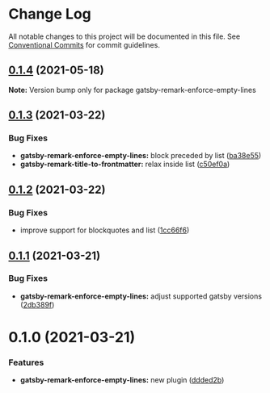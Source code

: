 # Change Log

All notable changes to this project will be documented in this file.
See [Conventional Commits](https://conventionalcommits.org) for commit guidelines.

## [0.1.4](https://github.com/adaltas/remark-gatsby-plugins/compare/gatsby-remark-enforce-empty-lines@0.1.3...gatsby-remark-enforce-empty-lines@0.1.4) (2021-05-18)

**Note:** Version bump only for package gatsby-remark-enforce-empty-lines





## [0.1.3](https://github.com/adaltas/remark-gatsby-plugins/compare/gatsby-remark-enforce-empty-lines@0.1.2...gatsby-remark-enforce-empty-lines@0.1.3) (2021-03-22)


### Bug Fixes

* **gatsby-remark-enforce-empty-lines:** block preceded by list ([ba38e55](https://github.com/adaltas/remark-gatsby-plugins/commit/ba38e55ba03139a504fea942bcdbf57db3f1a455))
* **gatsby-remark-title-to-frontmatter:** relax inside list ([c50ef0a](https://github.com/adaltas/remark-gatsby-plugins/commit/c50ef0a78bc81267a11221c280eb7caf64f0946c))





## [0.1.2](https://github.com/adaltas/remark-gatsby-plugins/compare/gatsby-remark-enforce-empty-lines@0.1.1...gatsby-remark-enforce-empty-lines@0.1.2) (2021-03-22)


### Bug Fixes

* improve support for blockquotes and list ([1cc66f6](https://github.com/adaltas/remark-gatsby-plugins/commit/1cc66f69c9c671046ebdc393751583c32741fdb3))





## [0.1.1](https://github.com/adaltas/remark-gatsby-plugins/compare/gatsby-remark-enforce-empty-lines@0.1.0...gatsby-remark-enforce-empty-lines@0.1.1) (2021-03-21)


### Bug Fixes

* **gatsby-remark-enforce-empty-lines:** adjust supported gatsby versions ([2db389f](https://github.com/adaltas/remark-gatsby-plugins/commit/2db389fb7450588edfeed3a15018d74c8634c112))





# 0.1.0 (2021-03-21)


### Features

* **gatsby-remark-enforce-empty-lines:** new plugin ([ddded2b](https://github.com/adaltas/remark-gatsby-plugins/commit/ddded2be5f545db03eed43a3c6346345d5441a34))
